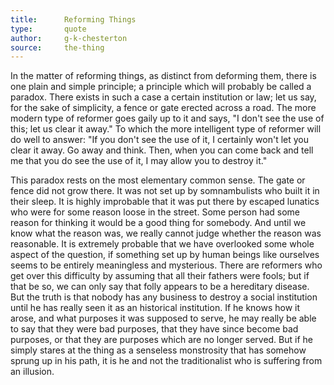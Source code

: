 ```yaml
---
title:      Reforming Things
type:       quote
author:     g-k-chesterton
source:     the-thing
---
```


In the matter of reforming things, as distinct from deforming them, there is one plain and simple principle; a principle which will probably be called a paradox. There exists in such a case a certain institution or law; let us say, for the sake of simplicity, a fence or gate erected across a road. The more modern type of reformer goes gaily up to it and says, "I don't see the use of this; let us clear it away." To which the more intelligent type of reformer will do well to answer: "If you don't see the use of it, I certainly won't let you clear it away. Go away and think. Then, when you can come back and tell me that you do see the use of it, I may allow you to destroy it."

This paradox rests on the most elementary common sense. The gate or fence did not grow there. It was not set up by somnambulists who built it in their sleep. It is highly improbable that it was put there by escaped lunatics who were for some reason loose in the street. Some person had some reason for thinking it would be a good thing for somebody. And until we know what the reason was, we really cannot judge whether the reason was reasonable. It is extremely probable that we have overlooked some whole aspect of the question, if something set up by human beings like ourselves seems to be entirely meaningless and mysterious. There are reformers who get over this difficulty by assuming that all their fathers were fools; but if that be so, we can only say that folly appears to be a hereditary disease. But the truth is that nobody has any business to destroy a social institution until he has really seen it as an historical institution. If he knows how it arose, and what purposes it was supposed to serve, he may really be able to say that they were bad purposes, that they have since become bad purposes, or that they are purposes which are no longer served. But if he simply stares at the thing as a senseless monstrosity that has somehow sprung up in his path, it is he and not the traditionalist who is suffering from an illusion.
